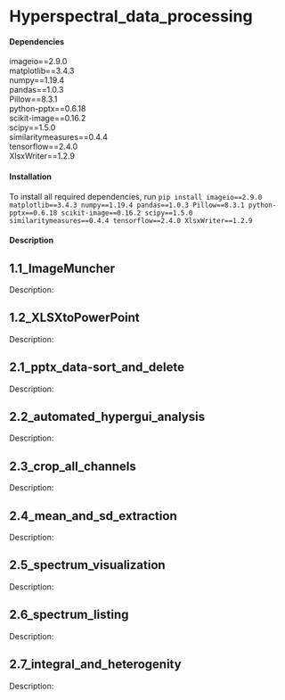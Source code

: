 # Hyperspectral_data_processing
#### Dependencies
imageio==2.9.0 <br>
matplotlib==3.4.3 <br>
numpy==1.19.4 <br>
pandas==1.0.3 <br>
Pillow==8.3.1 <br>
python-pptx==0.6.18 <br>
scikit-image==0.16.2 <br>
scipy==1.5.0 <br>
similaritymeasures==0.4.4 <br>
tensorflow==2.4.0 <br>
XlsxWriter==1.2.9 <br>


#### Installation
To install all required dependencies, run `pip install imageio==2.9.0 matplotlib==3.4.3 numpy==1.19.4 pandas==1.0.3 Pillow==8.3.1 python-pptx==0.6.18 scikit-image==0.16.2 scipy==1.5.0 similaritymeasures==0.4.4 tensorflow==2.4.0 XlsxWriter==1.2.9`
#### Description
## 1.1_ImageMuncher
Description:

## 1.2_XLSXtoPowerPoint
Description:

## 2.1_pptx_data-sort_and_delete
Description:

## 2.2_automated_hypergui_analysis
Description:

## 2.3_crop_all_channels
Description:

## 2.4_mean_and_sd_extraction
Description:

## 2.5_spectrum_visualization
Description:

## 2.6_spectrum_listing
Description:

## 2.7_integral_and_heterogenity
Description:
